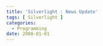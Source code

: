 ```yaml
---
title: 'Silverlight : News Update'
tags: [ Silverlight ]
categories:
  - Programming
date: 2008-01-01
---
```

